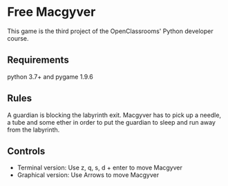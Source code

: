 # Free Macgyver
This game is the third project of the OpenClassrooms' Python developer course.

## Requirements
python 3.7+ and pygame 1.9.6

## Rules
A guardian is blocking the labyrinth exit.
Macgyver has to pick up a needle, a tube and some ether in order to put the guardian to sleep and run away from the labyrinth.

## Controls
* Terminal version: Use z, q, s, d + enter to move Macgyver
* Graphical version: Use Arrows to move Macgyver
